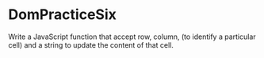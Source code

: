 # DomPracticeSix
Write a JavaScript function that accept row, column, (to identify a particular cell) and a string to update the content of that cell.
